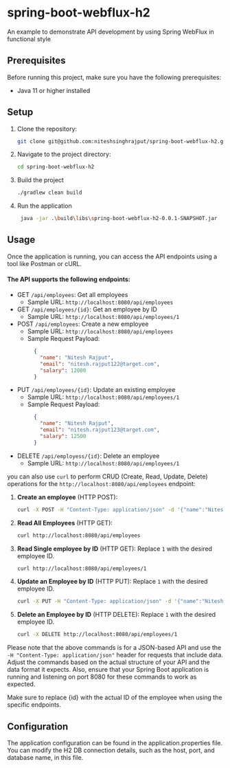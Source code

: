 # spring-boot-webflux-h2
An example to demonstrate API development by using Spring WebFlux in functional style

## Prerequisites

Before running this project, make sure you have the following prerequisites:

- Java 11 or higher installed

## Setup

1. Clone the repository:

   ```bash
   git clone git@github.com:niteshsinghrajput/spring-boot-webflux-h2.git

2. Navigate to the project directory:

    ```bash
    cd spring-boot-webflux-h2

3. Build the project

    ```bash
    ./gradlew clean build

4. Run the application

   ```bash
    java -jar .\build\libs\spring-boot-webflux-h2-0.0.1-SNAPSHOT.jar

## Usage
Once the application is running, you can access the API endpoints using a tool like Postman or cURL.

#### The API supports the following endpoints:

* GET `/api/employees`: Get all employees
    * Sample URL: `http://localhost:8080/api/employees`
* GET `/api/employees/{id}`: Get an employee by ID
    * Sample URL: `http://localhost:8080/api/employees/1`
* POST `/api/employees`: Create a new employee
    * Sample URL: `http://localhost:8080/api/employees`
    * Sample Request Payload:
      ```json
        {
          "name": "Nitesh Rajput",
          "email": "nitesh.rajput122@target.com",
          "salary": 12000
        }
      ```
* PUT `/api/employees/{id}`: Update an existing employee
    * Sample URL: `http://localhost:8080/api/employees/1`
    * Sample Request Payload:
      ```json
        {
          "name": "Nitesh Rajput",
          "email": "nitesh.rajput123@target.com",
          "salary": 12500
        }
      ```
* DELETE `/api/employess/{id}`: Delete an employee
    * Sample URL: `http://localhost:8080/api/employees/1`

you can also use `curl` to perform CRUD (Create, Read, Update, Delete) operations for the `http://localhost:8080/api/employees` endpoint:

1. **Create an employee** (HTTP POST):
   ```sh
   curl -X POST -H "Content-Type: application/json" -d '{"name":"Nitesh Rajput","email": "atnsrajput@gmail.com", "salary": 20000}' http://localhost:8080/api/employees
   ```
   
2. **Read All Employees** (HTTP GET):
   ```sh
   curl http://localhost:8080/api/employees
   ```

3. **Read Single employee by ID** (HTTP GET):
   Replace `1` with the desired employee ID.
   ```sh
   curl http://localhost:8080/api/employees/1
   ```

4. **Update an Employee by ID** (HTTP PUT):
   Replace `1` with the desired employee ID.
   ```sh
   curl -X PUT -H "Content-Type: application/json" -d '{"name":"Nitesh Rajput","email": "atnsrajput@gmail.com", "salary": 25000}' http://localhost:8080/api/employees/1
   ```

5. **Delete an Employee by ID** (HTTP DELETE):
   Replace `1` with the desired employee ID.
   ```sh
   curl -X DELETE http://localhost:8080/api/employees/1
   ```

Please note that the above commands is for a JSON-based API and use the `-H "Content-Type: application/json"` header for requests that include data. Adjust the commands based on the actual structure of your API and the data format it expects. Also, ensure that your Spring Boot application is running and listening on port 8080 for these commands to work as expected.


Make sure to replace {id} with the actual ID of the employee when using the specific endpoints.

## Configuration
The application configuration can be found in the application.properties file. You can modify the H2 DB connection details, such as the host, port, and database name, in this file.
   